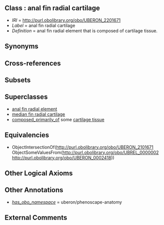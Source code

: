 
## Class : anal fin radial cartilage

 * *IRI* = http://purl.obolibrary.org/obo/UBERON_2201671
 * *Label* = anal fin radial cartilage
 * *Definition* = anal fin radial element that is composed of cartilage tissue.

## Synonyms


## Cross-references


## Subsets


## Superclasses

 * [anal fin radial element](../../UBERON/71/UBERON_2101671.md)
 * [median fin radial cartilage](../../UBERON/25/UBERON_2205225.md)
 * [composed_primarily_of](../../UBREL/02/UBREL_0000002.md) some [cartilage tissue](../../UBERON/18/UBERON_0002418.md)

## Equivalencies

 * ObjectIntersectionOf(<http://purl.obolibrary.org/obo/UBERON_2101671> ObjectSomeValuesFrom(<http://purl.obolibrary.org/obo/UBREL_0000002> <http://purl.obolibrary.org/obo/UBERON_0002418>))

## Other Logical Axioms


## Other Annotations

 * *[has_obo_namespace](../../ce/oboInOwl#hasOBONamespace.md)* = uberon/phenoscape-anatomy

## External Comments

